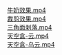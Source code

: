 [牛奶效果.mp4](https://www.bilibili.com/video/BV1Wu411f7Tf/)<br/>
[裁剪效果.mp4](https://www.bilibili.com/video/BV1Wu411f7Tf/)<br/>
[三角面剥落.mp4](https://www.bilibili.com/video/BV1Wu411f7Tf/)<br/>
[天空盒-云.mp4](https://www.bilibili.com/video/BV1Wu411f7Tf/)<br/>
[天空盒-乌云.mp4](https://www.bilibili.com/video/BV1Wu411f7Tf/)<br/>
